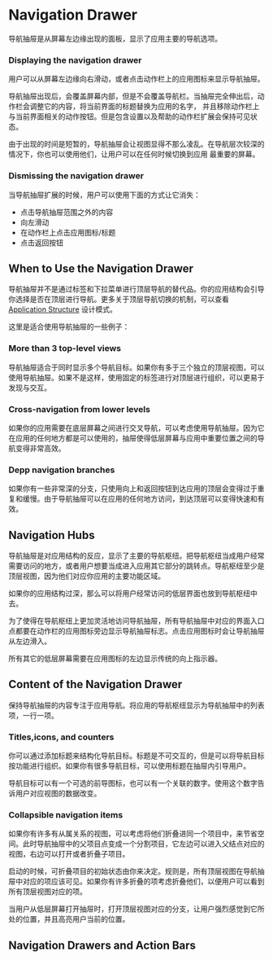 # Navigation Drawer

导航抽屉是从屏幕左边缘出现的面板，显示了应用主要的导航选项。

### Displaying the navigation drawer

用户可以从屏幕左边缘向右滑动，或者点击动作栏上的应用图标来显示导航抽屉。

导航抽屉出现后，会覆盖屏幕内部，但是不会覆盖导航栏。当抽屉完全伸出后，动作栏会调整它的内容，将当前界面的标题替换为应用的名字，
并且移除动作栏上与当前界面相关的动作按钮。但是包含设置以及帮助的动作栏扩展会保持可见状态。

由于出现的时间是短暂的，导航抽屉会让视图显得不那么凌乱。在导航层次较深的情况下，你也可以使用他们，让用户可以在任何时候切换到应用
最重要的屏幕。

### Dismissing the navigation drawer

当导航抽屉扩展的时候，用户可以使用下面的方式让它消失：

* 点击导航抽屉范围之外的内容
* 向左滑动
* 在动作栏上点击应用图标/标题
* 点击返回按钮

## When to Use the Navigation Drawer

导航抽屉并不是通过标签和下拉菜单进行顶层导航的替代品。你的应用结构会引导你选择是否在顶层进行导航。更多关于顶层导航切换的机制，可以查看 [Application Structure]() 设计模式。

这里是适合使用导航抽屉的一些例子：

### More than 3 top-level views

导航抽屉适合于同时显示多个导航目标。如果你有多于三个独立的顶层视图，可以使用导航抽屉。如果不是这样，使用固定的标签进行对顶层进行组织，可以更易于发现与交互。

### Cross-navigation from lower levels

如果你的应用需要在底层屏幕之间进行交叉导航，可以考虑使用导航抽屉。因为它在应用的任何地方都是可以使用的，抽屉使得低层屏幕与应用中重要位置之间的导航变得非常高效。

### Depp navigation branches

如果你有一些非常深的分支，只使用向上和返回按钮到达应用的顶层会变得过于重复和缓慢。由于导航抽屉可以在应用的任何地方访问，到达顶层可以变得快速和有效。

## Navigation Hubs

导航抽屉是对应用结构的反应，显示了主要的导航枢纽。把导航枢纽当成用户经常需要访问的地方，或者用户想要当成进入应用其它部分的跳转点。导航枢纽至少是顶层视图，因为他们对应你应用的主要功能区域。

如果你的应用结构过深，那么可以将用户经常访问的低层界面也放到导航枢纽中去。

为了使得在导航枢纽上更加灵活地访问导航抽屉，所有导航抽屉中对应的界面入口点都要在动作栏的应用图标旁边显示导航抽屉标志。点击应用图标时会让导航抽屉从左边滑入。

所有其它的低层屏幕需要在应用图标的左边显示传统的向上指示器。

## Content of the Navigation Drawer

保持导航抽屉的内容专注于应用导航。将应用的导航枢纽显示为导航抽屉中的列表项，一行一项。

### Titles,icons, and counters
你可以通过添加标题来结构化导航目标。标题是不可交互的，但是可以将导航目标按功能进行组织。如果你有很多导航目标，可以使用标题在抽屉内引导用户。

导航目标可以有一个可选的前导图标，也可以有一个关联的数字。使用这个数字告诉用户对应视图的数据改变。

### Collapsible navigation items
如果你有许多有从属关系的视图，可以考虑将他们折叠进同一个项目中，来节省空间。此时导航抽屉中的父项目点变成一个分割项目，它左边可以进入父结点对应的视图，右边可以打开或者折叠子项目。

启动的时候，可折叠项目的初始状态由你来决定。规则是，所有顶层视图在导航抽屉中对应的项应该可见。如果你有许多折叠的项考虑折叠他们，以便用户可以看到所有顶层视图对应的项。

当用户从低层屏幕打开抽屉时，打开顶层视图对应的分支，让用户强烈感觉到它所处的位置，并且高亮用户当前的位置。

## Navigation Drawers and Action Bars
